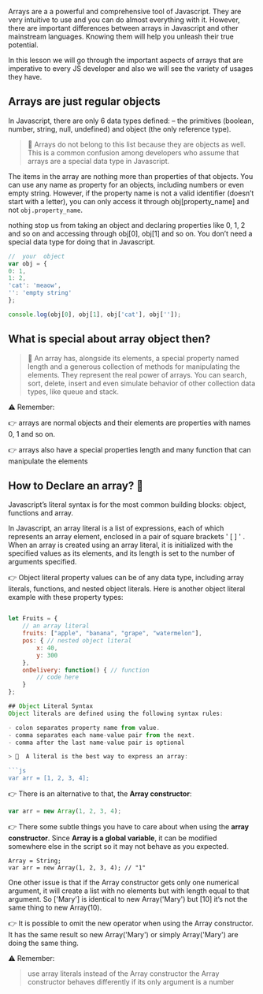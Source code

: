 Arrays are a a powerful and comprehensive tool of Javascript. They are very intuitive to use and you can do almost everything with it. However, there are important differences between arrays in Javascript and other mainstream languages. Knowing them will help you unleash their true potential.

In this lesson we will go through the important aspects of arrays that are imperative to every JS developer and  also we will see the variety of usages they have.

## Arrays are just regular objects
In Javascript, there are only 6 data types defined:
 – the primitives (boolean, number, string, null, undefined) 
 and object (the only reference type). 
 
 > 🛑 Arrays do not belong to this list because they are objects as well. This is a common confusion among developers who assume that arrays are a special data type in Javascript.

The items in the array are nothing more than properties of that objects. You can use any name as property for an objects, including numbers or even empty string. However, if the property name is not a valid identifier (doesn’t start with a letter), you can only access it through obj[property_name] and not `obj.property_name`.

nothing stop us from taking an object and declaring properties like 0, 1, 2 and so on and accessing through obj[0], obj[1] and so on. You don’t need a special data type for doing that in Javascript.

```js
//  your  object 
var obj = {
0: 1,
1: 2,
'cat': 'meaow', 
'': 'empty string'
};

console.log(obj[0], obj[1], obj['cat'], obj['']);

```

## What is special about array object then?

> 🛑 An array has, alongside its elements, a special property named length and a generous collection of methods for manipulating the elements. They represent the real power of arrays. You can search, sort, delete, insert and even simulate behavior of other collection data types, like queue and stack.

⚠️ Remember:

👉 arrays are normal objects and their elements are properties with names 0, 1 and so on. 

👉 arrays also have a special properties length and many function that can manipulate the elements

## How to Declare an array? 🤔

Javascript’s literal syntax is for the most common building blocks: object, functions and array. 

In Javascript, an array literal is a list of expressions, each of which represents an array element, enclosed in a pair of square brackets ' [ ] ' . When an array is created using an array literal, it is initialized with the specified values as its elements, and its length is set to the number of arguments specified.

👉 Object literal property values can be of any data type, including array literals, functions, and nested object literals. Here is another object literal example with these property types:

```js

let Fruits = {
    // an array literal
    fruits: ["apple", "banana", "grape", "watermelon"],
    pos: { // nested object literal
        x: 40,
        y: 300
    },
    onDelivery: function() { // function
        // code here
    }
};

## Object Literal Syntax
Object literals are defined using the following syntax rules:

- colon separates property name from value.
- comma separates each name-value pair from the next.
- comma after the last name-value pair is optional

> 🛑  A literal is the best way to express an array:

```js
var arr = [1, 2, 3, 4];
```

👉 There is an alternative to that, the **Array constructor**:

```js
var arr = new Array(1, 2, 3, 4);
```

👉 There some subtle things you have to care about when using the **array constructor**. Since **Array is a global variable**, it can be modified somewhere else in the script so it may not behave as you expected.

```JS
Array = String; 
var arr = new Array(1, 2, 3, 4); // "1" 
```

One other issue is that if the Array constructor gets only one numerical argument, it will create a list with no elements but with length equal to that argument. So ['Mary'] is identical to new Array('Mary') but [10] it’s not the same thing to new Array(10).


👉 It is possible to omit the new operator when using the Array constructor. It has the same result so new Array('Mary') or simply Array('Mary') are doing the same thing.

⚠️ Remember:

> use array literals instead of the Array constructor
> the Array constructor behaves differently if its only argument is a number


